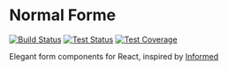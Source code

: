 # Normal Forme

[![Build Status][build-image]][build-uri] [![Test Status][tests-image]][tests-uri] [![Test Coverage][coverage-image]][coverage-uri]

Elegant form components for React,
inspired by [Informed](https://github.com/joepuzzo/informed)

[build-uri]: https://dev.azure.com/normal-forme/normal-forme/_build/latest?definitionId=1?branchName=master
[build-image]: https://img.shields.io/azure-devops/build/normal-forme/normal-forme/1/master.svg

[tests-uri]: https://dev.azure.com/normal-forme/normal-forme/_build/latest?definitionId=1?branchName=master
[tests-image]: https://img.shields.io/azure-devops/tests/normal-forme/normal-forme/1/master.svg

[coverage-uri]: https://dev.azure.com/normal-forme/normal-forme/_build/latest?definitionId=1?branchName=master
[coverage-image]: https://img.shields.io/azure-devops/coverage/normal-forme/normal-forme/1/master.svg
